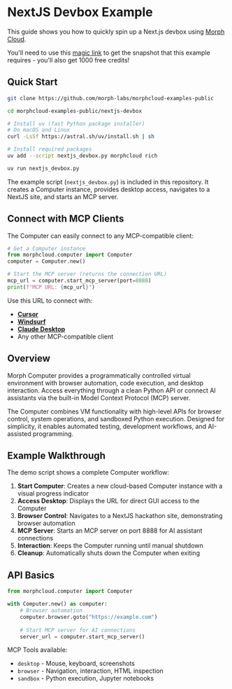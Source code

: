 # NextJS Devbox Example

This guide shows you how to quickly spin up a Next.js devbox using [Morph Cloud](https://cloud.morph.so/developers).

You'll need to use this [magic link](https://cloud.morph.so/web/nextjs) to get the snapshot that this example requires - you'll also get 1000 free credits!

## Quick Start

```bash
git clone https://github.com/morph-labs/morphcloud-examples-public

cd morphcloud-examples-public/nextjs-devbox

# Install uv (fast Python package installer)
# On macOS and Linux
curl -LsSf https://astral.sh/uv/install.sh | sh

# Install required packages
uv add --script nextjs_devbox.py morphcloud rich

uv run nextjs_devbox.py
```

The example script (`nextjs_devbox.py`) is included in this repository. It creates a Computer instance, provides desktop access, navigates to a NextJS site, and starts an MCP server.

## Connect with MCP Clients

The Computer can easily connect to any MCP-compatible client:

```python
# Get a Computer instance
from morphcloud.computer import Computer
computer = Computer.new()

# Start the MCP server (returns the connection URL)
mcp_url = computer.start_mcp_server(port=8888)
print(f"MCP URL: {mcp_url}")
```

Use this URL to connect with:
- **[Cursor](https://cursor.com)**
- **[Windsurf](https://windsurf.com/editor)**
- **[Claude Desktop](https://claude.ai/download/)**
- Any other MCP-compatible client

## Overview

Morph Computer provides a programmatically controlled virtual environment with browser automation, code execution, and desktop interaction. Access everything through a clean Python API or connect AI assistants via the built-in Model Context Protocol (MCP) server.

The Computer combines VM functionality with high-level APIs for browser control, system operations, and sandboxed Python execution. Designed for simplicity, it enables automated testing, development workflows, and AI-assisted programming.

## Example Walkthrough

The demo script shows a complete Computer workflow:

1. **Start Computer**: Creates a new cloud-based Computer instance with a visual progress indicator
2. **Access Desktop**: Displays the URL for direct GUI access to the Computer
3. **Browser Control**: Navigates to a NextJS hackathon site, demonstrating browser automation
4. **MCP Server**: Starts an MCP server on port 8888 for AI assistant connections
5. **Interaction**: Keeps the Computer running until manual shutdown
6. **Cleanup**: Automatically shuts down the Computer when exiting

## API Basics

```python
from morphcloud.computer import Computer

with Computer.new() as computer:
    # Browser automation
    computer.browser.goto("https://example.com")
    
    # Start MCP server for AI connections
    server_url = computer.start_mcp_server()
```

MCP Tools available:
- `desktop` - Mouse, keyboard, screenshots
- `browser` - Navigation, interaction, HTML inspection
- `sandbox` - Python execution, Jupyter notebooks
